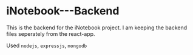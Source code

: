 # iNotebook---Backend
This is the backend for the iNotebook project. I am keeping the backend files seperately from the react-app.

Used `nodejs`, `expressjs`, `mongodb`
